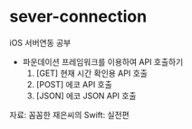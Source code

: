 # sever-connection
iOS 서버연동 공부
- 파운데이션 프레임워크를 이용하여 API 호출하기
  1. [GET] 현재 시간 확인용 API 호출
  2. [POST] 에코 API 호출
  3. [JSON] 에코 JSON API 호출

자료: 꼼꼼한 재은씨의 Swift: 실전편

